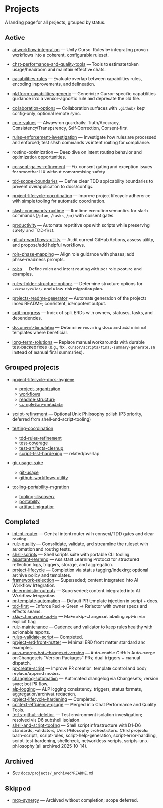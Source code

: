 # Projects

A landing page for all projects, grouped by status.

## Active

- [ai-workflow-integration](./ai-workflow-integration/erd.md) — Unify Cursor Rules by integrating proven workflows into a coherent, configurable ruleset.
- [chat-performance-and-quality-tools](./chat-performance-and-quality-tools/erd.md) — Tools to estimate token usage/headroom and maintain effective chats.
- [capabilities-rules](./capabilities-rules/erd.md) — Evaluate overlap between capabilities rules, encoding improvements, and delineation.
- [platform-capabilities-generic](./platform-capabilities-generic/erd.md) — Genericize Cursor-specific capabilities guidance into a vendor-agnostic rule and deprecate the old file.
- [collaboration-options](./collaboration-options/erd.md) — Collaboration surfaces with `.github/` kept config‑only; optional remote sync.
- [core-values](./core-values/erd.md) — Always‑on guardrails: Truth/Accuracy, Consistency/Transparency, Self‑Correction, Consent‑first.
- [rules-enforcement-investigation](./rules-enforcement-investigation/erd.md) — Investigate how rules are processed and enforced; test slash commands vs intent routing for compliance.
- [routing-optimization](./routing-optimization/erd.md) — Deep dive on intent routing behavior and optimization opportunities.
- [consent-gates-refinement](./consent-gates-refinement/erd.md) — Fix consent gating and exception issues for smoother UX without compromising safety.
- [tdd-scope-boundaries](./tdd-scope-boundaries/erd.md) — Define clear TDD applicability boundaries to prevent overapplication to docs/configs.
- [project-lifecycle-coordination](./project-lifecycle-coordination/erd.md) — Improve project lifecycle adherence with simple tooling for automatic coordination.

- [slash-commands-runtime](./slash-commands-runtime/erd.md) — Runtime execution semantics for slash commands (`/plan`, `/tasks`, `/pr`) with consent gates.
- [productivity](./productivity/erd.md) — Automate repetitive ops with scripts while preserving safety and TDD‑first.
- [github-workflows-utility](./github-workflows-utility/erd.md) — Audit current GitHub Actions, assess utility, and propose/add helpful workflows.
- [role-phase-mapping](./role-phase-mapping/erd.md) — Align role guidance with phases; add phase‑readiness prompts.
- [roles](./roles/erd.md) — Define roles and intent routing with per‑role posture and examples.
- [rules-folder-structure-options](./rules-folder-structure-options/erd.md) — Determine structure options for `.cursor/rules/` and a low‑risk migration plan.
- [projects-readme-generator](./projects-readme-generator/erd.md) — Automate generation of the projects index README; consistent, idempotent output.
- [split-progress](./split-progress/erd.md) — Index of split ERDs with owners, statuses, tasks, and dependencies.
- [document-templates](./document-templates/erd.md) — Determine recurring docs and add minimal templates where beneficial.
- [long-term-solutions](./long-term-solutions/erd.md) — Replace manual workarounds with durable, test‑backed fixes (e.g., fix `.cursor/scripts/final-summary-generate.sh` instead of manual final summaries).

## Grouped projects

- [project-lifecycle-docs-hygiene](./project-lifecycle-docs-hygiene/erd.md)

  - [project-organization](./project-organization/erd.md)
  - [workflows](./workflows/erd.md)
  - [readme-structure](./readme-structure/erd.md)
  - [completion-metadata](./completion-metadata/erd.md)

- [script-refinement](./script-refinement/erd.md) — Optional Unix Philosophy polish (P3 priority, deferred from shell-and-script-tooling)

- [testing-coordination](./testing-coordination/erd.md)

  - [tdd-rules-refinement](./tdd-rules-refinement/erd.md)
  - [test-coverage](./test-coverage/erd.md)
  - [test-artifacts-cleanup](./test-artifacts-cleanup/erd.md)
  - [script-test-hardening](./script-test-hardening/erd.md) — related/overlap

- [git-usage-suite](./git-usage-suite/erd.md)

  - [git-usage](./git-usage/erd.md)
  - [github-workflows-utility](./github-workflows-utility/erd.md)

- [tooling-portability-migration](./tooling-portability-migration/erd.md)
  - [tooling-discovery](./tooling-discovery/erd.md)
  - [portability](./portability/erd.md)
  - [artifact-migration](./artifact-migration/erd.md)

## Completed

- [intent-router](_archived/2025/intent-router/final-summary.md) — Central intent router with consent/TDD gates and clear routing.
- [rule-quality](_archived/2025/rule-quality/final-summary.md) — Consolidate, validate, and streamline the ruleset with automation and routing tests.
- [shell-scripts](_archived/2025/shell-scripts/final-summary.md) — Shell scripts suite with portable CLI tooling.
- [assistant-learning](_archived/2025/assistant-learning/final-summary.md) — Assistant Learning Protocol for structured reflection logs, triggers, storage, and aggregation.
- [project-lifecycle](_archived/2025/project-lifecycle/final-summary.md) — Completion via status tagging/indexing; optional archive policy and templates.
- [framework-selection](_archived/2025/framework-selection/erd.md) — Superseded; content integrated into AI Workflow Integration.
- [deterministic-outputs](_archived/2025/deterministic-outputs/erd.md) — Superseded; content integrated into AI Workflow Integration.
- [pr-template-automation](_archived/2025/pr-template-automation/final-summary.md) — Default PR template injection in script + docs.
- [tdd-first](_archived/2025/tdd-first/final-summary.md) — Enforce Red → Green → Refactor with owner specs and effects seams.
- [skip-changeset-opt-in](_archived/2025/skip-changeset-opt-in/final-summary.md) — Make skip-changeset labeling opt-in via explicit flag.
- [rule-maintenance](_archived/2025/rule-maintenance/final-summary.md) — Cadence and validator to keep rules healthy with actionable reports.
- [rules-validate-script](_archived/2025/rules-validate-script/final-summary.md) — Completed.
- [project-erd-front-matter](_archived/2025/project-erd-front-matter/final-summary.md) — Minimal ERD front matter standard and examples.
- [auto-merge-bot-changeset-version](_archived/2025/auto-merge-bot-changeset-version/final-summary.md) — Auto‑enable GitHub Auto‑merge on Changesets “Version Packages” PRs; dual triggers + manual dispatch.
- [pr-create-script](_archived/2025/pr-create-script/erd.md) — Improve PR creation: template control and body replace/append modes.
- [changelog-automation](_archived/2025/changelog-automation/final-summary.md) — Automated changelog via Changesets; version sync; bot PR flow.
- [alp-logging](_archived/2025/alp-logging/final-summary.md) — ALP logging consistency: triggers, status formats, aggregation/archival, redaction.
- [project-lifecycle-hardening](_archived/2025/project-lifecycle-hardening/final-summary.md) — Completed.
- [context-efficiency-gauge](_archived/2025/context-efficiency-gauge/erd.md) — Merged into Chat Performance and Quality Tools.
- [tests-github-deletion](_archived/2025/tests-github-deletion/final-summary.md) — Test environment isolation investigation; resolved via D6 subshell isolation.
- [shell-and-script-tooling](_archived/2025/shell-and-script-tooling/final-summary.md) — Shell script infrastructure with D1-D6 standards, validators, Unix Philosophy orchestrators. Child projects: bash-scripts, script-rules, script-help-generation, script-error-handling, script-test-hardening, shellcheck, networkless-scripts, scripts-unix-philosophy (all archived 2025-10-14).

## Archived

- See `docs/projects/_archived/README.md`

## Skipped

- [mcp-synergy](_archived/2025/mcp-synergy/erd.md) — Archived without completion; scope deferred.
